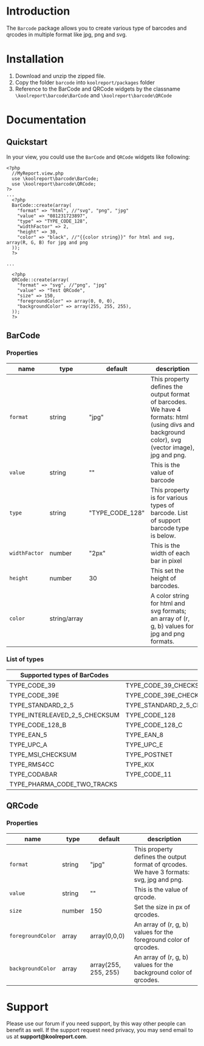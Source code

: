 # Introduction

The `Barcode` package allows you to create various type of barcodes and qrcodes in multiple format like jpg, png and svg.

# Installation

1. Download and unzip the zipped file.
2. Copy the folder `barcode` into `koolreport/packages` folder
3. Reference to the BarCode and QRCode widgets by the classname `\koolreport\barcode\BarCode` and `\koolreport\barcode\QRCode`

# Documentation

## Quickstart

In your view, you could use the `BarCode` and `QRCode` widgets like following:

```
<?php
  //MyReport.view.php
  use \koolreport\barcode\BarCode;
  use \koolreport\barcode\QRCode;
?>
...
  <?php
  BarCode::create(array(
    "format" => "html", //"svg", "png", "jpg"
    "value" => "081231723897",
    "type" => "TYPE_CODE_128",
    "widthFactor" => 2,
    "height" => 30,
    "color" => "black", //"{{color string}}" for html and svg, array(R, G, B) for jpg and png
  ));
  ?>

...

  <?php
  QRCode::create(array(
    "format" => "svg", //"png", "jpg"
    "value" => "Test QRCode",
    "size" => 150,
    "foregroundColor" => array(0, 0, 0),
    "backgroundColor" => array(255, 255, 255),
  ));
  ?>
```

## BarCode

### Properties

|name|type|default|description|
|---|---|---|---|
|`format`|string|"jpg"|This property defines the output format of barcodes. We have 4 formats: html (using divs and background color), svg (vector image), jpg and png.|
|`value`|string|""|This is the value of barcode|
|`type`|string|"TYPE_CODE_128"|This property is for various types of barcode. List of support barcode type is below.|
|`widthFactor`|number|"2px"|This is the width of each bar in pixel|
|`height`|number|30|This set the height of barcodes.|
|`color`|string/array||A color string for html and svg formats; an array of (r, g, b) values for jpg and png formats.|

### List of types

|Supported types of BarCodes|||
|---|---|---|
|TYPE_CODE_39|TYPE_CODE_39_CHECKSUM|TYPE_CODE_39_CHECKSUM|
|TYPE_CODE_39E|TYPE_CODE_39E_CHECKSUM|TYPE_CODE_93|
|TYPE_STANDARD_2_5|TYPE_STANDARD_2_5_CHECKSUM|TYPE_INTERLEAVED_2_5|
|TYPE_INTERLEAVED_2_5_CHECKSUM|TYPE_CODE_128|TYPE_CODE_128_A|
|TYPE_CODE_128_B|TYPE_CODE_128_C|TYPE_EAN_2|
|TYPE_EAN_5|TYPE_EAN_8|TYPE_EAN_13|
|TYPE_UPC_A|TYPE_UPC_E|TYPE_MSI|
|TYPE_MSI_CHECKSUM|TYPE_POSTNET|TYPE_PLANET|
|TYPE_RMS4CC|TYPE_KIX|TYPE_IMB|
|TYPE_CODABAR|TYPE_CODE_11|TYPE_PHARMA_CODE|
|TYPE_PHARMA_CODE_TWO_TRACKS|||


## QRCode

### Properties

|name|type|default|description|
|---|---|---|---|
|`format`|string|"jpg"|This property defines the output format of qrcodes. We have 3 formats: svg, jpg and png.|
|`value`|string|""|This is the value of qrcode.|
|`size`|number|150|Set the size in px of qrcodes.|
|`foregroundColor`|array|array(0,0,0)|An array of (r, g, b) values for the foreground color of qrcodes.|
|`backgroundColor`|array|array(255, 255, 255)|An array of (r, g, b) values for the background color of qrcodes.|

# Support

Please use our forum if you need support, by this way other people can benefit as well. If the support request need privacy, you may send email to us at __support@koolreport.com__.